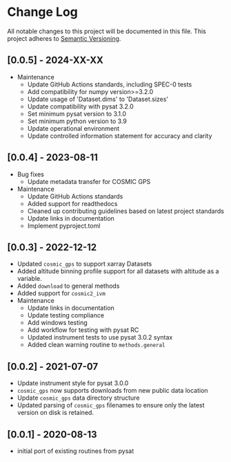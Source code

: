 # Change Log
All notable changes to this project will be documented in this file.
This project adheres to [Semantic Versioning](http://semver.org/).

## [0.0.5] - 2024-XX-XX
* Maintenance
  * Update GitHub Actions standards, including SPEC-0 tests
  * Add compatibility for numpy version>=3.2.0
  * Update usage of 'Dataset.dims' to 'Dataset.sizes'
  * Update compatibility with pysat 3.2.0
  * Set minimum pysat version to 3.1.0
  * Set minimum python version to 3.9
  * Update operational environment
  * Update controlled information statement for accuracy and clarity

## [0.0.4] - 2023-08-11
* Bug fixes
  * Update metadata transfer for COSMIC GPS
* Maintenance
  * Update GitHub Actions standards
  * Added support for readthedocs
  * Cleaned up contributing guidelines based on latest project standards
  * Update links in documentation
  * Implement pyproject.toml

## [0.0.3] - 2022-12-12
* Updated `cosmic_gps` to support xarray Datasets
* Added altitude binning profile support for all datasets with altitude
  as a variable.
* Added `download` to general methods
* Added support for `cosmic2_ivm`
* Maintenance
  * Update links in documentation
  * Update testing compliance
  * Add windows testing
  * Add workflow for testing with pysat RC
  * Updated instrument tests to use pysat 3.0.2 syntax
  * Added clean warning routine to `methods.general`

## [0.0.2] - 2021-07-07
* Update instrument style for pysat 3.0.0
* `cosmic_gps` now supports downloads from new public data location
* Update `cosmic_gps` data directory structure
* Updated parsing of `cosmic_gps` filenames to ensure only the latest
  version on disk is retained.

## [0.0.1] - 2020-08-13
* initial port of existing routines from pysat
